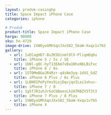 ```yaml
---
layout: produk-casinghp
title: Space Impact iPhone Case
categories: iphone

# Produk
product-title: Space Impact iPhone Case
harga: 90000
sku: hn-4729
image-drive: 1VWOyoGMhSqnJXxS82_5baW-Xxqx1v76S
gallery:
  - url: 1xECagHD7-BuZK5Dinml9lV-PliqmDq6u
    title: iPhone 5 / 5s / SE
  - url: 1bNl-g8C-hyT13EAm7vBa1NhxN6LBiFxc
    title: iPhone 6 / 6s
  - url: 1STOMmBGwJR4Rzr-q4sNe3yq-1dXS_GdZ
    title: iPhone 6 Plus / 6s Plus
  - url: 1LBN9IPePyYmv5LejDqvjqnILei3xhuv-
    title: iPhone 7 / 8
  - url: 1g5fJR1uhJrGoCbBoesLh2ATRBZV5T3t3
    title: iPhone 7 Plus / 8 Plus
  - url: 1VWOyoGMhSqnJXxS82_5baW-Xxqx1v76S
    title: iPhone X
---
```

